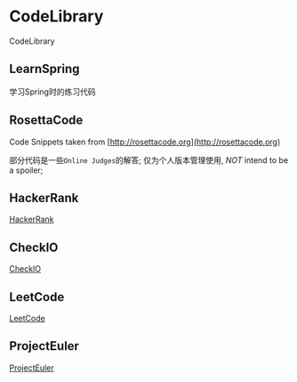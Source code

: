 # CodeLibrary
CodeLibrary 


## LearnSpring
学习Spring时的练习代码

## RosettaCode
Code Snippets taken from [http://rosettacode.org](http://rosettacode.org)

部分代码是一些`Online Judges`的解答; 仅为个人版本管理使用, *NOT* intend to be a spoiler;

## HackerRank

[HackerRank](https://www.hackerrank.com/linxiaohui)

## CheckIO
[CheckIO](https://checkio.org/user/linxiaohui/)

## LeetCode
[LeetCode](https://leetcode.com/)

## ProjectEuler
[ProjectEuler](https://projecteuler.net/profile/linxiaohui.png)
